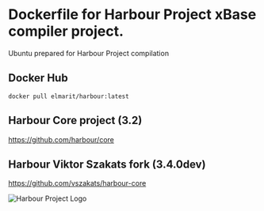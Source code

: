 # Dockerfile for Harbour Project xBase compiler project.

Ubuntu prepared for Harbour Project compilation

## Docker Hub

```
docker pull elmarit/harbour:latest
```

## Harbour Core project (3.2)

https://github.com/harbour/core

## Harbour Viktor Szakats fork (3.4.0dev)

https://github.com/vszakats/harbour-core

![Harbour Project Logo](https://harbour.github.io/images/harbour.svg "Harbour Project Logo")


